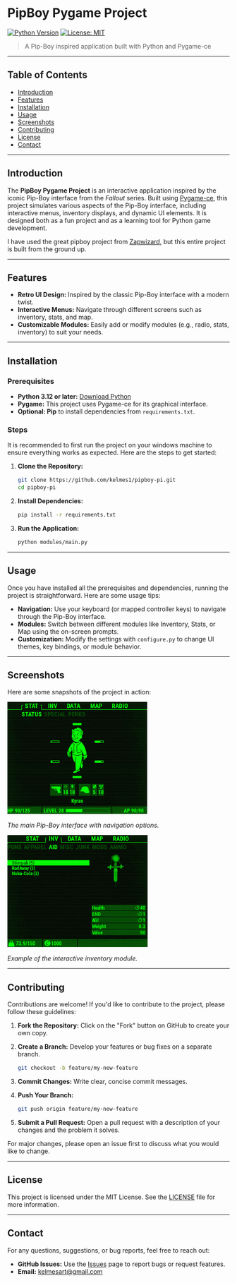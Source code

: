 
# PipBoy Pygame Project

[![Python Version](https://img.shields.io/badge/Python-3.12%2B-blue.svg)](https://www.python.org/)
[![License: MIT](https://img.shields.io/badge/License-MIT-yellow.svg)](https://opensource.org/licenses/MIT)

> A Pip-Boy inspired application built with Python and Pygame-ce

---

## Table of Contents

- [Introduction](#introduction)
- [Features](#features)
- [Installation](#installation)
- [Usage](#usage)
- [Screenshots](#screenshots)
- [Contributing](#contributing)
- [License](#license)
- [Contact](#contact)

---

## Introduction

The **PipBoy Pygame Project** is an interactive application inspired by the iconic Pip-Boy interface from the *Fallout* series. Built using [Pygame-ce](https://github.com/pygame-community/pygame-ce), this project simulates various aspects of the Pip-Boy interface, including interactive menus, inventory displays, and dynamic UI elements. It is designed both as a fun project and as a learning tool for Python game development.

I have used the great pipboy project from [Zapwizard](https://github.com/zapwizard/pypboy), but this entire project is built from the ground up.

---

## Features

- **Retro UI Design:** Inspired by the classic Pip-Boy interface with a modern twist.
- **Interactive Menus:** Navigate through different screens such as inventory, stats, and map.
- **Customizable Modules:** Easily add or modify modules (e.g., radio, stats, inventory) to suit your needs.

---

## Installation

### Prerequisites

- **Python 3.12 or later:** [Download Python](https://www.python.org/downloads/)
- **Pygame:** This project uses Pygame-ce for its graphical interface.
- **Optional: Pip** to install dependencies from `requirements.txt`.

### Steps

It is recommended to first run the project on your windows machine to ensure everything works as expected. Here are the steps to get started:

1. **Clone the Repository:**

   ```bash
   git clone https://github.com/kelmes1/pipboy-pi.git
   cd pipboy-pi
   ```

2. **Install Dependencies:**

   ```bash
   pip install -r requirements.txt
   ```

3. **Run the Application:**

   ```bash
   python modules/main.py
   ```

---

## Usage

Once you have installed all the prerequisites and dependencies, running the project is straightforward. Here are some usage tips:

- **Navigation:** Use your keyboard (or mapped controller keys) to navigate through the Pip-Boy interface.
- **Modules:** Switch between different modules like Inventory, Stats, or Map using the on-screen prompts.
- **Customization:** Modify the settings with `configure.py` to change UI themes, key bindings, or module behavior.

---

## Screenshots

Here are some snapshots of the project in action:

![Main Interface](documentation/screenshots/stat_screen.png)

*The main Pip-Boy interface with navigation options.*


![Inventory Screen](documentation/screenshots/inventory.png)

*Example of the interactive inventory module.*

---

## Contributing

Contributions are welcome! If you'd like to contribute to the project, please follow these guidelines:

1. **Fork the Repository:** Click on the "Fork" button on GitHub to create your own copy.
2. **Create a Branch:** Develop your features or bug fixes on a separate branch.
  
   ```bash
   git checkout -b feature/my-new-feature
   ```

3. **Commit Changes:** Write clear, concise commit messages.
4. **Push Your Branch:**

   ```bash
   git push origin feature/my-new-feature
   ```

5. **Submit a Pull Request:** Open a pull request with a description of your changes and the problem it solves.

For major changes, please open an issue first to discuss what you would like to change.

---

## License

This project is licensed under the MIT License. See the [LICENSE](LICENSE) file for more information.

---

## Contact

For any questions, suggestions, or bug reports, feel free to reach out:

- **GitHub Issues:** Use the [Issues](https://github.com/kelmes1/pipboy-pi/issues) page to report bugs or request features.
- **Email:** [kelmesart@gmail.com](mailto:kelmesart@gmail.com)
